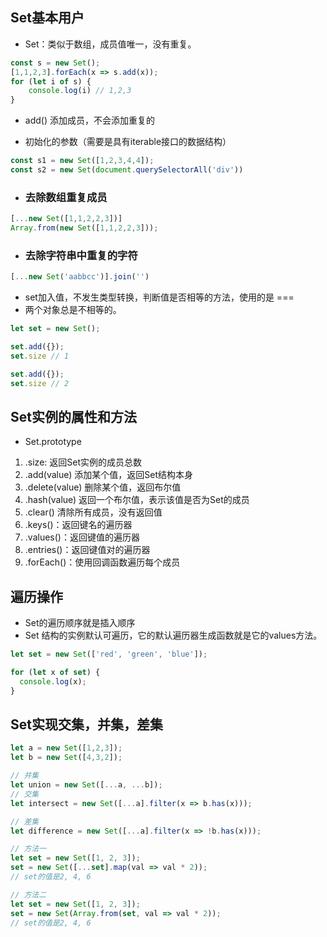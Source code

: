 ## Set基本用户
- Set：类似于数组，成员值唯一，没有重复。
```js
const s = new Set();
[1,1,2,3].forEach(x => s.add(x));
for (let i of s) {
    console.log(i) // 1,2,3
}
```
- add() 添加成员，不会添加重复的

- 初始化的参数（需要是具有iterable接口的数据结构）
```js
const s1 = new Set([1,2,3,4,4]);
const s2 = new Set(document.querySelectorAll('div'))
```
- ### 去除数组重复成员
```js
[...new Set([1,1,2,2,3])]
Array.from(new Set([1,1,2,2,3]));
```
- ### 去除字符串中重复的字符
```js
[...new Set('aabbcc')].join('')
```
- set加入值，不发生类型转换，判断值是否相等的方法，使用的是 ===
- 两个对象总是不相等的。
```js
let set = new Set();

set.add({});
set.size // 1

set.add({});
set.size // 2
```
## Set实例的属性和方法
- Set.prototype
1. .size: 返回Set实例的成员总数
2. .add(value) 添加某个值，返回Set结构本身
3. .delete(value) 删除某个值，返回布尔值
4. .hash(value) 返回一个布尔值，表示该值是否为Set的成员
5. .clear() 清除所有成员，没有返回值
6. .keys()：返回键名的遍历器
7. .values()：返回键值的遍历器
8. .entries()：返回键值对的遍历器
9. .forEach()：使用回调函数遍历每个成员

## 遍历操作
- Set的遍历顺序就是插入顺序
- Set 结构的实例默认可遍历，它的默认遍历器生成函数就是它的values方法。
```js
let set = new Set(['red', 'green', 'blue']);

for (let x of set) {
  console.log(x);
}
```

## Set实现交集，并集，差集
```js
let a = new Set([1,2,3]);
let b = new Set([4,3,2]);

// 并集
let union = new Set([...a, ...b]);
// 交集
let intersect = new Set([...a].filter(x => b.has(x)));

// 差集
let difference = new Set([...a].filter(x => !b.has(x)));

```

```js
// 方法一
let set = new Set([1, 2, 3]);
set = new Set([...set].map(val => val * 2));
// set的值是2, 4, 6

// 方法二
let set = new Set([1, 2, 3]);
set = new Set(Array.from(set, val => val * 2));
// set的值是2, 4, 6
```